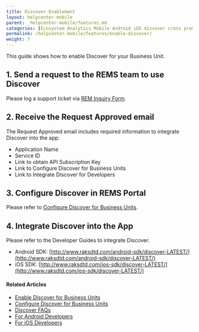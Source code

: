 ```yaml
---
title: Discover Enablement
layout: helpcenter-mobile
parent: _helpcenter-mobile/features.md
categories: [Ecosystem Analytics Mobile Android iOS discover cross promotion]
permalink: /helpcenter-mobile/features/enable-discover/
weight: 7
---
```




This guide shows how to enable Discover for your Business Unit.

## 1. Send a request to the REMS team to use Discover
Please log a support ticket via [REM Inquiry Form](https://developers.rakuten.com/hc/en-us/requests/new?ticket_form_id=399907).


## 2. Receive the Request Approved email


The Request Approved email includes required information to integrate Discover into the app:

*   Application Name
*   Service ID
*   Link to obtain API Subscription Key
*   Link to Configure Discover for Business Units
*   Link to Integrate Discover for Developers


## 3. Configure Discover in REMS Portal

Please refer to [Configure Discover for Business Units](../../02_features/07_configure_discover_bu).

## 4. Integrate Discover into the App

Please refer to the Developer Guides to integrate Discover. 

* Android SDK: [http://www.raksdtd.com/android-sdk/discover-LATEST/](http://www.raksdtd.com/android-sdk/discover-LATEST/) 
* iOS SDK:  [http://www.raksdtd.com/ios-sdk/discover-LATEST/](http://www.raksdtd.com/ios-sdk/discover-LATEST/)



#### Related Articles
* [Enable Discover for Business Units](../../02_features/08_enable_discover_bu)
* [Configure Discover for Business Units](../../02_features/07_configure_discover_bu)
* [Discover FAQs](../../04_faq/04_rem_faq_rems_discover)
* [For Android Developers](http://www.raksdtd.com/android-sdk/discover-LATEST/) 
* [For iOS Developers](http://www.raksdtd.com/ios-sdk/discover-LATEST/)